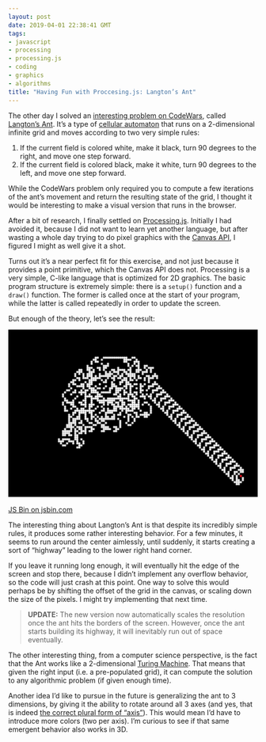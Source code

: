 ```yaml
---
layout: post
date: 2019-04-01 22:38:41 GMT
tags:
- javascript
- processing
- processing.js
- coding
- graphics
- algorithms
title: "Having Fun with Proccesing.js: Langton’s Ant"
---
```

The other day I solved an [interesting problem on CodeWars](https://www.codewars.com/kata/langtons-ant/), called [Langton’s Ant](https://en.wikipedia.org/wiki/Langton%27s_ant). It’s a type of [cellular automaton](https://en.wikipedia.org/wiki/Cellular_automaton?) that runs on a 2-dimensional infinite grid and moves according to two very simple rules:

1.  If the current field is colored white, make it black, turn 90 degrees to the right, and move one step forward.
2.  If the current field is colored black, make it white, turn 90 degrees to the left, and move one step forward.

While the CodeWars problem only required you to compute a few iterations of the ant’s movement and return the resulting state of the grid, I thought it would be interesting to make a visual version that runs in the browser.

<!-- more -->

After a bit of research, I finally settled on [Processing.js](http://processingjs.org/). Initially I had avoided it, because I did not want to learn yet another language, but after wasting a whole day trying to do pixel graphics with the [Canvas API](https://developer.mozilla.org/en-US/docs/Web/API/Canvas_API), I figured I might as well give it a shot.

Turns out it’s a near perfect fit for this exercise, and not just because it provides a point primitive, which the Canvas API does not. Processing is a very simple, C-like language that is optimized for 2D graphics. The basic program structure is extremely simple: there is a `setup()` function and a `draw()` function. The former is called once at the start of your program, while the latter is called repeatedly in order to update the screen.

But enough of the theory, let’s see the result:

![image](/images/posts/e83b89be8db05cdb812a5e297dcab06a8a759332388acd534265579e8952e2aa.png)

[JS Bin on jsbin.com](https://jsbin.com/hifaqum/edit?js,output)

The interesting thing about Langton’s Ant is that despite its incredibly simple rules, it produces some rather interesting behavior. For a few minutes, it seems to run around the center aimlessly, until suddenly, it starts creating a sort of “highway” leading to the lower right hand corner.

If you leave it running long enough, it will eventually hit the edge of the screen and stop there, because I didn’t implement any overflow behavior, so the code will just crash at this point. One way to solve this would perhaps be by shifting the offset of the grid in the canvas, or scaling down the size of the pixels. I might try implementing that next time.

> **UPDATE:** The new version now automatically scales the resolution once the ant hits the borders of the screen. However, once the ant starts building its highway, it will inevitably run out of space eventually.   

The other interesting thing, from a computer science perspective, is the fact that the Ant works like a 2-dimensional [Turing Machine](https://en.wikipedia.org/wiki/Turing_machine). That means that given the right input (i.e. a pre-populated grid), it can compute the solution to any algorithmic problem (if given enough time).

Another idea I’d like to pursue in the future is generalizing the ant to 3 dimensions, by giving it the ability to rotate around all 3 axes (and yes, that is indeed [the correct plural form of “axis”](https://www.quora.com/What-is-the-plural-form-of-axis-1)). This would mean I’d have to introduce more colors (two per axis). I’m curious to see if that same emergent behavior also works in 3D.
